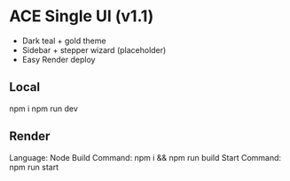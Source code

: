 
# ACE Single UI (v1.1)
- Dark teal + gold theme
- Sidebar + stepper wizard (placeholder)
- Easy Render deploy

## Local
npm i
npm run dev

## Render
Language: Node
Build Command: npm i && npm run build
Start Command: npm run start
